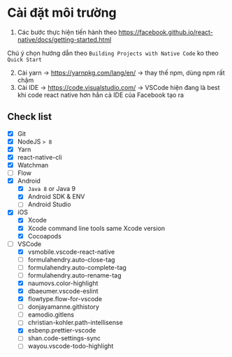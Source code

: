 # Cài đặt môi trường

1. Các bước thực hiện tiến hành theo
https://facebook.github.io/react-native/docs/getting-started.html

Chú ý chọn hướng dẫn theo  `Building Projects with Native Code` ko theo `Quick Start`

2. Cài yarn  -> https://yarnpkg.com/lang/en/ -> thay thế npm, dùng npm rất chậm
3. Cài IDE -> https://code.visualstudio.com/
-> VSCode hiện đang là best khi code react native hơn hẳn cả IDE của Facebook  tạo ra

## Check list

- [x] Git
- [x] NodeJS `> 8`
- [x] Yarn
- [x] react-native-cli
- [x] Watchman
- [ ] Flow
- [x] Android
    - [x] `Java 8` or Java 9
    - [x] Android SDK & ENV
    - [ ] Android Studio
- [x] iOS
    - [x] Xcode
    - [x] Xcode command line tools same Xcode version
    - [x] Cocoapods
- [ ] VSCode
    - [x] vsmobile.vscode-react-native
    - [ ] formulahendry.auto-close-tag
    - [ ] formulahendry.auto-complete-tag
    - [ ] formulahendry.auto-rename-tag
    - [x] naumovs.color-highlight
    - [x] dbaeumer.vscode-eslint
    - [x] flowtype.flow-for-vscode
    - [ ] donjayamanne.githistory
    - [ ] eamodio.gitlens
    - [ ] christian-kohler.path-intellisense
    - [x] esbenp.prettier-vscode
    - [ ] shan.code-settings-sync
    - [ ] wayou.vscode-todo-highlight
